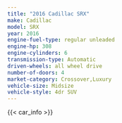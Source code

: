 ```yaml
---
title: "2016 Cadillac SRX"
make: Cadillac
model: SRX
year: 2016
engine-fuel-type: regular unleaded
engine-hp: 308
engine-cylinders: 6
transmission-type: Automatic
driven-wheels: all wheel drive
number-of-doors: 4
market-category: Crossover,Luxury
vehicle-size: Midsize
vehicle-style: 4dr SUV
---
```


{{< car_info >}}
